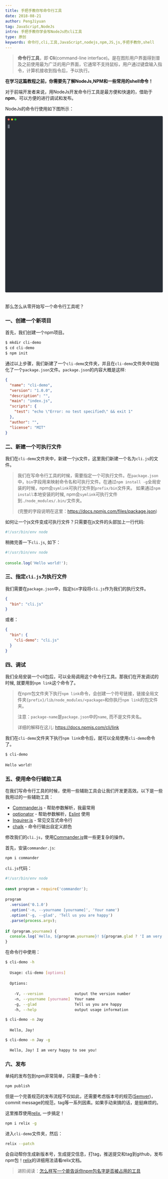 ```yaml
---
title: 手把手教你写命令行工具
date: 2018-08-21
author: PengJiyuan
tag: JavaScript,NodeJs
intro: 手把手教你学会写NodeJs的cli工具
type: 原创
keywords: 命令行,cli,工具,JavaScript,nodejs,npm,JS,js,手把手教你,shell
---
```


> **命令行工具**，即 **Cli**(command-line interface)。是在图形用户界面得到普及之前使用最为广泛的用户界面，它通常不支持鼠标，用户通过键盘输入指令，计算机接收到指令后，予以执行。

**在学习这篇教程之前，你需要先了解NodeJs,NPM和一些常用的shell命令！**

对于前端开发者来说，用NodeJs开发命令行工具是最方便和快速的，借助于 **npm**，可以方便的进行调试和发布。

NodeJs的命令行使用如下图所示：

<div style="width: 100%;max-height:720px;text-align:center;overflow:hidden;">
  <img src="/static/images/blogs/how-to-write-cli-tool/cli.svg" />
</div>
<br>

那么怎么从零开始写一个命令行工具呢？

### 一、创建一个新项目

首先，我们创建一个npm项目。

```bash
$ mkdir cli-demo
$ cd cli-demo
$ npm init
```

通过以上步骤，我们新建了一个`cli-demo`文件夹，并且在`cli-demo`文件夹中初始化了一个`package.json`文件。`package.json`的内容大概是这样:

```json
{
  "name": "cli-demo",
  "version": "1.0.0",
  "description": "",
  "main": "index.js",
  "scripts": {
    "test": "echo \"Error: no test specified\" && exit 1"
  },
  "author": "",
  "license": "MIT"
}
```

### 二、新建一个可执行文件

我们在`cli-demo`文件夹中，新建一个js文件，这里我们新建一个名为`cli.js`的文件。

> 我们在写命令行工具的时候，需要指定一个可执行文件。在`package.json`中，`bin`字段用来映射命令名和可执行文件。在通过`npm install -g`全局安装的时候，npm会`symlink`可执行文件到`prefix/bin`文件夹。
如果通过`npm install`本地安装的时候, npm会`symlink`可执行文件到`./node_modules/.bin/`文件夹。
>
> (完整的字段说明在这里：https://docs.npmjs.com/files/package.json)

如何让一个js文件变成可执行文件？只需要在js文件的头部加上一行代码:

```javascript
#!/usr/bin/env node
```

稍微完善一下`cli.js`, 如下：

```javascript
#!/usr/bin/env node

console.log('Hello world!');
```

### 三、指定`cli.js`为执行文件

我们需要在`package.json`中，指定`bin`字段将`cli.js`作为我们的执行文件。

```json
{
  "bin": "cli.js"
}
```

或者：

```json
{
  "bin": {
    "cli-demo": "cli.js"
  }
}
```

### 四、调试

我们全局安装一个cli包后，可以全局调用这个命令行工具。那我们在开发调试的时候, 就要用到`npm link`这个命令了。

> 在npm包文件夹下执行`npm link`命令，会创建一个符号链接，链接全局文件夹`{prefix}/lib/node_modules/<package>`和你执行`npm link`的包文件夹。
>
> 注意：`package-name`是`package.json`中的`name`, 而不是文件夹名。
>
> 详细的解释在这儿: https://docs.npmjs.com/cli/link

我们在`cli-demo`文件夹下执行`npm link`命令后，就可以全局使用`cli-demo`命令了。

```bash
$ cli-demo

Hello world!
```

### 五、使用命令行辅助工具

在我们写命令行工具的时候，使用一些辅助工具会让我们开发更高效。以下是一些我用过的一些辅助工具：

* [Commander.js](https://github.com/tj/commander.js) - 帮助参数解析，我最常用
* [optionator](https://github.com/gkz/optionator) - 帮助参数解析，[Eslint](https://github.com/eslint/eslint) 使用
* [Inquirer.js](https://github.com/SBoudrias/Inquirer.js) - 常见交互式命令行
* [chalk](https://github.com/chalk/chalk) - 命令行输出自定义颜色

修改我们的`cli.js`，使用[Commander.js](https://github.com/tj/commander.js)做一些更复杂的操作。

首先，安装`commander.js`:

```bash
npm i commander
```

`cli.js`代码：

```javascript
#!/usr/bin/env node

const program = require('commander');

program
  .version('0.1.0')
  .option('-n, --yourname [yourname]', 'Your name')
  .option('-g, --glad', 'Tell us you are happy')
  .parse(process.argv);

if (program.yourname) {
  console.log(`Hello, ${program.yourname}! ${program.glad ? 'I am very happy to see you!' : ''}`);
}
```

在命令行中使用：

```bash
$ cli-demo -h

  Usage: cli-demo [options]

  Options:

    -V, --version              output the version number
    -n, --yourname [yourname]  Your name
    -g, --glad                 Tell us you are happy
    -h, --help                 output usage information
```

```bash
$ cli-demo -n Jay

  Hello, Jay!
```

```bash
$ cli-demo -n Jay -g

  Hello, Jay! I am very happy to see you!
```

### 六、发布

单纯的发布包到npm非常简单，只需要一条命令：

```bash
npm publish
```

但是一个完善规范的发布流程不仅如此，还需要考虑版本号的规范([Semver](https://semver.org/))，commit message的规范，tag等一系列因素。如果手动来搞的话，是挺麻烦的。

这里推荐使用[relix](https://github.com/PengJiyuan/relix), 一步搞定！

```bash
npm i relix -g
```

进入`cli-demo`文件夹，然后：

```bash
relix --patch
```

会自动帮你生成新版本号，生成提交信息，打tag，推送提交和tag到github，发布npm包！[relix](https://github.com/PengJiyuan/relix)的详细用法请看relix文档。

> 进阶阅读：[怎么样写一个能告诉你npm包名字是否被占用的工具](/blog/2018/unused-npm-names)
